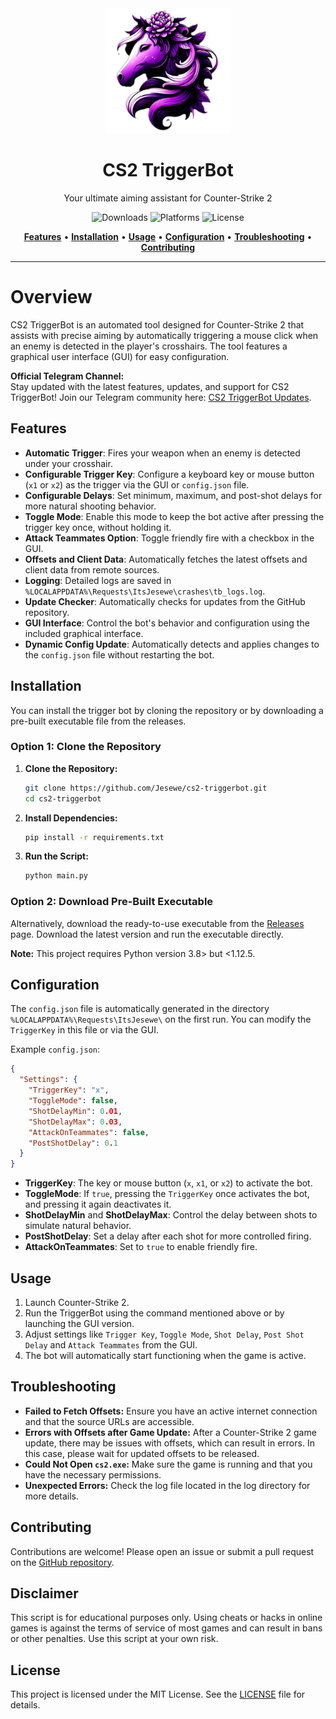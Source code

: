 <div align="center">
   <img src="src/img/icon.png" alt="CS2 TriggerBot" width="200" height="200">
   <h1>CS2 TriggerBot</h1>
   <p>Your ultimate aiming assistant for Counter-Strike 2</p>

![Downloads](https://img.shields.io/github/downloads/jesewe/cs2-triggerbot/total?style=for-the-badge&logo=github&color=D5006D)
![Platforms](https://img.shields.io/badge/platform-Windows-blue?style=for-the-badge&logo=windows&color=D5006D)
![License](https://img.shields.io/github/license/jesewe/cs2-triggerbot?style=for-the-badge&color=D5006D)

<a href="#features"><strong>Features</strong></a> •
<a href="#installation"><strong>Installation</strong></a> •
<a href="#usage"><strong>Usage</strong></a> •
<a href="#configuration"><strong>Configuration</strong></a> •
<a href="#troubleshooting"><strong>Troubleshooting</strong></a> •
<a href="#contributing"><strong>Contributing</strong></a>

</div>

---

# Overview

CS2 TriggerBot is an automated tool designed for Counter-Strike 2 that assists with precise aiming by automatically triggering a mouse click when an enemy is detected in the player's crosshairs. The tool features a graphical user interface (GUI) for easy configuration.

**Official Telegram Channel:**  
Stay updated with the latest features, updates, and support for CS2 TriggerBot! Join our Telegram community here: [CS2 TriggerBot Updates](https://t.me/cs2_jesewe).

## Features

- **Automatic Trigger**: Fires your weapon when an enemy is detected under your crosshair.
- **Configurable Trigger Key**: Configure a keyboard key or mouse button (`x1` or `x2`) as the trigger via the GUI or `config.json` file.
- **Configurable Delays**: Set minimum, maximum, and post-shot delays for more natural shooting behavior.
- **Toggle Mode**: Enable this mode to keep the bot active after pressing the trigger key once, without holding it.
- **Attack Teammates Option**: Toggle friendly fire with a checkbox in the GUI.
- **Offsets and Client Data**: Automatically fetches the latest offsets and client data from remote sources.
- **Logging**: Detailed logs are saved in `%LOCALAPPDATA%\Requests\ItsJesewe\crashes\tb_logs.log`.
- **Update Checker**: Automatically checks for updates from the GitHub repository.
- **GUI Interface**: Control the bot's behavior and configuration using the included graphical interface.
- **Dynamic Config Update**: Automatically detects and applies changes to the `config.json` file without restarting the bot.

## Installation

You can install the trigger bot by cloning the repository or by downloading a pre-built executable file from the releases.

### Option 1: Clone the Repository

1. **Clone the Repository:**

   ```bash
   git clone https://github.com/Jesewe/cs2-triggerbot.git
   cd cs2-triggerbot
   ```

2. **Install Dependencies:**

   ```bash
   pip install -r requirements.txt
   ```

3. **Run the Script:**
   ```bash
   python main.py
   ```

### Option 2: Download Pre-Built Executable

Alternatively, download the ready-to-use executable from the [Releases](https://github.com/jesewe/cs2-triggerbot/releases) page. Download the latest version and run the executable directly.

**Note:** This project requires Python version 3.8> but <1.12.5.

## Configuration

The `config.json` file is automatically generated in the directory `%LOCALAPPDATA%\Requests\ItsJesewe\` on the first run. You can modify the `TriggerKey` in this file or via the GUI.

Example `config.json`:

```json
{
  "Settings": {
    "TriggerKey": "x",
    "ToggleMode": false,
    "ShotDelayMin": 0.01,
    "ShotDelayMax": 0.03,
    "AttackOnTeammates": false,
    "PostShotDelay": 0.1
  }
}
```

- **TriggerKey**: The key or mouse button (`x`, `x1`, or `x2`) to activate the bot.
- **ToggleMode**: If `true`, pressing the `TriggerKey` once activates the bot, and pressing it again deactivates it.
- **ShotDelayMin** and **ShotDelayMax**: Control the delay between shots to simulate natural behavior.
- **PostShotDelay**: Set a delay after each shot for more controlled firing.
- **AttackOnTeammates**: Set to `true` to enable friendly fire.

## Usage

1. Launch Counter-Strike 2.
2. Run the TriggerBot using the command mentioned above or by launching the GUI version.
3. Adjust settings like `Trigger Key`, `Toggle Mode`, `Shot Delay`, `Post Shot Delay` and `Attack Teammates` from the GUI.
4. The bot will automatically start functioning when the game is active.

## Troubleshooting

- **Failed to Fetch Offsets:** Ensure you have an active internet connection and that the source URLs are accessible.
- **Errors with Offsets after Game Update:** After a Counter-Strike 2 game update, there may be issues with offsets, which can result in errors. In this case, please wait for updated offsets to be released.
- **Could Not Open `cs2.exe`:** Make sure the game is running and that you have the necessary permissions.
- **Unexpected Errors:** Check the log file located in the log directory for more details.

## Contributing

Contributions are welcome! Please open an issue or submit a pull request on the [GitHub repository](https://github.com/Jesewe/cs2-triggerbot).

## Disclaimer

This script is for educational purposes only. Using cheats or hacks in online games is against the terms of service of most games and can result in bans or other penalties. Use this script at your own risk.

## License

This project is licensed under the MIT License. See the [LICENSE](LICENSE) file for details.
